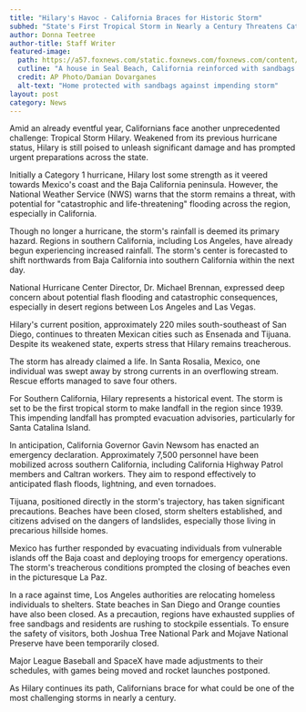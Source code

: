 ```yaml
---
title: "Hilary's Havoc - California Braces for Historic Storm"
subhed: "State's First Tropical Storm in Nearly a Century Threatens Catastrophic Flooding"
author: Donna Teetree
author-title: Staff Writer
featured-image: 
  path: https://a57.foxnews.com/static.foxnews.com/foxnews.com/content/uploads/2023/08/640/320/sandbags.jpg?ve=1&tl=1
  cutline: "A house in Seal Beach, California reinforced with sandbags in preparation for the storm."
  credit: AP Photo/Damian Dovarganes
  alt-text: "Home protected with sandbags against impending storm"
layout: post
category: News
---
```


Amid an already eventful year, Californians face another unprecedented challenge: Tropical Storm Hilary. Weakened from its previous hurricane status, Hilary is still poised to unleash significant damage and has prompted urgent preparations across the state.

Initially a Category 1 hurricane, Hilary lost some strength as it veered towards Mexico's coast and the Baja California peninsula. However, the National Weather Service (NWS) warns that the storm remains a threat, with potential for "catastrophic and life-threatening" flooding across the region, especially in California.

Though no longer a hurricane, the storm's rainfall is deemed its primary hazard. Regions in southern California, including Los Angeles, have already begun experiencing increased rainfall. The storm's center is forecasted to shift northwards from Baja California into southern California within the next day.

National Hurricane Center Director, Dr. Michael Brennan, expressed deep concern about potential flash flooding and catastrophic consequences, especially in desert regions between Los Angeles and Las Vegas.

Hilary's current position, approximately 220 miles south-southeast of San Diego, continues to threaten Mexican cities such as Ensenada and Tijuana. Despite its weakened state, experts stress that Hilary remains treacherous.

The storm has already claimed a life. In Santa Rosalia, Mexico, one individual was swept away by strong currents in an overflowing stream. Rescue efforts managed to save four others.

For Southern California, Hilary represents a historical event. The storm is set to be the first tropical storm to make landfall in the region since 1939. This impending landfall has prompted evacuation advisories, particularly for Santa Catalina Island.

In anticipation, California Governor Gavin Newsom has enacted an emergency declaration. Approximately 7,500 personnel have been mobilized across southern California, including California Highway Patrol members and Caltran workers. They aim to respond effectively to anticipated flash floods, lightning, and even tornadoes.

Tijuana, positioned directly in the storm's trajectory, has taken significant precautions. Beaches have been closed, storm shelters established, and citizens advised on the dangers of landslides, especially those living in precarious hillside homes.

Mexico has further responded by evacuating individuals from vulnerable islands off the Baja coast and deploying troops for emergency operations. The storm's treacherous conditions prompted the closing of beaches even in the picturesque La Paz.

In a race against time, Los Angeles authorities are relocating homeless individuals to shelters. State beaches in San Diego and Orange counties have also been closed. As a precaution, regions have exhausted supplies of free sandbags and residents are rushing to stockpile essentials. To ensure the safety of visitors, both Joshua Tree National Park and Mojave National Preserve have been temporarily closed.

Major League Baseball and SpaceX have made adjustments to their schedules, with games being moved and rocket launches postponed.

As Hilary continues its path, Californians brace for what could be one of the most challenging storms in nearly a century.
